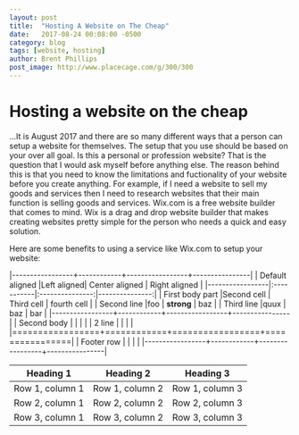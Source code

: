 ```yaml
---
layout: post
title:  "Hosting A Website on The Cheap"
date:   2017-08-24 00:08:00 -0500
category: blog
tags: [website, hosting]
author: Brent Phillips
post_image: http://www.placecage.com/g/300/300
---
```


Hosting a website on the cheap
==============================

...It is August 2017 and there are so many different ways that a person can setup a website for themselves. The setup that you use should be based on your over all goal. Is this a personal or profession website? That is the question that I would ask myself before anything else. The reason behind this is that you need to know the limitations and fuctionality of your website before you create anything. For example, if I need a website to sell my goods and services then I need to research websites that their main function is selling goods and services. Wix.com is a free website builder that comes to mind. Wix is a drag and drop website builder that makes creating websites pretty simple for the person who needs a quick and easy solution.

Here are some benefits to using a service like Wix.com to setup your website:

|-----------------+------------+-----------------+----------------|
| Default aligned |Left aligned| Center aligned  | Right aligned  |
|-----------------|:-----------|:---------------:|---------------:|
| First body part |Second cell | Third cell      | fourth cell    |
| Second line     |foo         | **strong**      | baz            |
| Third line      |quux        | baz             | bar            |
|-----------------+------------+-----------------+----------------|
| Second body     |            |                 |                |
| 2 line          |            |                 |                |
|=================+============+=================+================|
| Footer row      |            |                 |                |
|-----------------+------------+-----------------+----------------|

| Heading 1 | Heading 2 | Heading 3 |
| --------- | --------- | --------- |
| Row 1, column 1 | Row 1, column 2 | Row 1, column 3|
| Row 2, column 1 | Row 2, column 2 | Row 2, column 3|
| Row 3, column 1 | Row 3, column 2 | Row 3, column 3|



